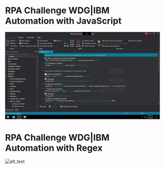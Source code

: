 # RPA Challenge WDG|IBM Automation with JavaScript

![alt_text](https://raw.githubusercontent.com/digaumlv/RPA_Challenge_WDG_IBM_Automation/main/RPA_Challenge_WDG_IBM%20Automation.gif)

# RPA Challenge WDG|IBM Automation with Regex
![alt_text]()
